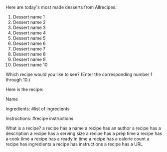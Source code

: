 Here are today's most made desserts from Allrecipes:
1. Dessert name 1
2. Dessert name 2
3. Dessert name 3
4. Dessert name 4
5. Dessert name 5
6. Dessert name 6
7. Dessert name 7
8. Dessert name 8
9. Dessert name 9
10. Dessert name 10

Which recipe would you like to see? (Enter the corresponding number 1 through 10.)

Here is the recipe:
 
Name

Ingredients:
#list of ingredients

Instructions:
#recipe instructions


What is a recipe?
a recipe has a name
a recipe has an author
a recipe has a description
a recipe has a serving size
a recipe has a prep time
a recipe has a cook time
a recipe has a ready in time
a recipe has a calorie count
a recipe has ingredients
a recipe has instructions
a recipe has a URL
